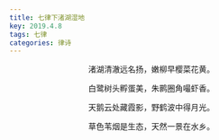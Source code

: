 ```yaml
---
title: 七律下渚湖湿地
key: 2019.4.8
tags: 七律
categories: 律诗
---
```


<p align="center">渚湖清澈远名扬，嫩柳早樱菜花黄。
</p>
<p align="center">白鹭树头孵蛋美，朱鹮圈角嘬虾香。
</p>
<p align="center">天鹅云处藏霞影，野鹤波中得月光。
</p>
<p align="center">草色苇烟是生态，天然一景在水乡。
</p>
<p align="center"></br>
</p>
